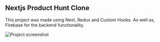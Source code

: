 ## Nextjs Product Hunt Clone

This project was made using Next, Redux and Custom Hooks. As well as, Firebase for the backend functionality.

![Project screenshot](https://res.cloudinary.com/dm6hgoyvh/image/upload/v1674325072/github/producthunt_ooei58.png)
